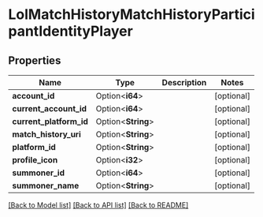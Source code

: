 # LolMatchHistoryMatchHistoryParticipantIdentityPlayer

## Properties

Name | Type | Description | Notes
------------ | ------------- | ------------- | -------------
**account_id** | Option<**i64**> |  | [optional]
**current_account_id** | Option<**i64**> |  | [optional]
**current_platform_id** | Option<**String**> |  | [optional]
**match_history_uri** | Option<**String**> |  | [optional]
**platform_id** | Option<**String**> |  | [optional]
**profile_icon** | Option<**i32**> |  | [optional]
**summoner_id** | Option<**i64**> |  | [optional]
**summoner_name** | Option<**String**> |  | [optional]

[[Back to Model list]](../README.md#documentation-for-models) [[Back to API list]](../README.md#documentation-for-api-endpoints) [[Back to README]](../README.md)


